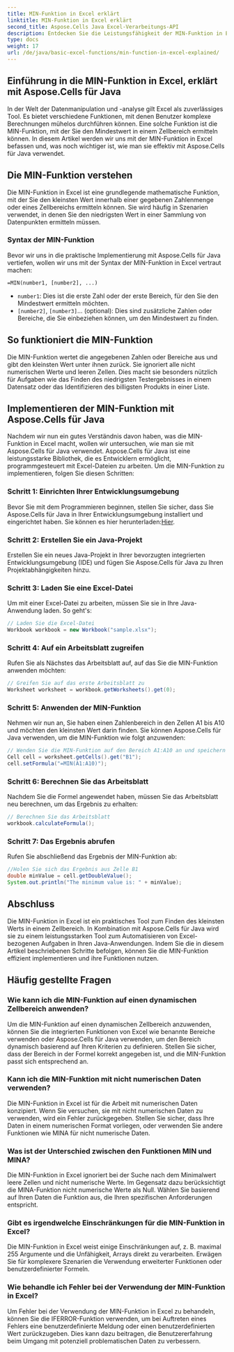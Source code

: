 ```yaml
---
title: MIN-Funktion in Excel erklärt
linktitle: MIN-Funktion in Excel erklärt
second_title: Aspose.Cells Java Excel-Verarbeitungs-API
description: Entdecken Sie die Leistungsfähigkeit der MIN-Funktion in Excel mit Aspose.Cells für Java. Lernen Sie, mühelos Minimalwerte zu finden.
type: docs
weight: 17
url: /de/java/basic-excel-functions/min-function-in-excel-explained/
---
```


## Einführung in die MIN-Funktion in Excel, erklärt mit Aspose.Cells für Java

In der Welt der Datenmanipulation und -analyse gilt Excel als zuverlässiges Tool. Es bietet verschiedene Funktionen, mit denen Benutzer komplexe Berechnungen mühelos durchführen können. Eine solche Funktion ist die MIN-Funktion, mit der Sie den Mindestwert in einem Zellbereich ermitteln können. In diesem Artikel werden wir uns mit der MIN-Funktion in Excel befassen und, was noch wichtiger ist, wie man sie effektiv mit Aspose.Cells für Java verwendet.

## Die MIN-Funktion verstehen

Die MIN-Funktion in Excel ist eine grundlegende mathematische Funktion, mit der Sie den kleinsten Wert innerhalb einer gegebenen Zahlenmenge oder eines Zellbereichs ermitteln können. Sie wird häufig in Szenarien verwendet, in denen Sie den niedrigsten Wert in einer Sammlung von Datenpunkten ermitteln müssen.

### Syntax der MIN-Funktion

Bevor wir uns in die praktische Implementierung mit Aspose.Cells für Java vertiefen, wollen wir uns mit der Syntax der MIN-Funktion in Excel vertraut machen:

```
=MIN(number1, [number2], ...)
```

- `number1`: Dies ist die erste Zahl oder der erste Bereich, für den Sie den Mindestwert ermitteln möchten.
- `[number2]`, `[number3]`... (optional): Dies sind zusätzliche Zahlen oder Bereiche, die Sie einbeziehen können, um den Mindestwert zu finden.

## So funktioniert die MIN-Funktion

Die MIN-Funktion wertet die angegebenen Zahlen oder Bereiche aus und gibt den kleinsten Wert unter ihnen zurück. Sie ignoriert alle nicht numerischen Werte und leeren Zellen. Dies macht sie besonders nützlich für Aufgaben wie das Finden des niedrigsten Testergebnisses in einem Datensatz oder das Identifizieren des billigsten Produkts in einer Liste.

## Implementieren der MIN-Funktion mit Aspose.Cells für Java

Nachdem wir nun ein gutes Verständnis davon haben, was die MIN-Funktion in Excel macht, wollen wir untersuchen, wie man sie mit Aspose.Cells für Java verwendet. Aspose.Cells für Java ist eine leistungsstarke Bibliothek, die es Entwicklern ermöglicht, programmgesteuert mit Excel-Dateien zu arbeiten. Um die MIN-Funktion zu implementieren, folgen Sie diesen Schritten:

### Schritt 1: Einrichten Ihrer Entwicklungsumgebung

 Bevor Sie mit dem Programmieren beginnen, stellen Sie sicher, dass Sie Aspose.Cells für Java in Ihrer Entwicklungsumgebung installiert und eingerichtet haben. Sie können es hier herunterladen:[Hier](https://releases.aspose.com/cells/java/).

### Schritt 2: Erstellen Sie ein Java-Projekt

Erstellen Sie ein neues Java-Projekt in Ihrer bevorzugten integrierten Entwicklungsumgebung (IDE) und fügen Sie Aspose.Cells für Java zu Ihren Projektabhängigkeiten hinzu.

### Schritt 3: Laden Sie eine Excel-Datei

Um mit einer Excel-Datei zu arbeiten, müssen Sie sie in Ihre Java-Anwendung laden. So geht's:

```java
// Laden Sie die Excel-Datei
Workbook workbook = new Workbook("sample.xlsx");
```

### Schritt 4: Auf ein Arbeitsblatt zugreifen

Rufen Sie als Nächstes das Arbeitsblatt auf, auf das Sie die MIN-Funktion anwenden möchten:

```java
// Greifen Sie auf das erste Arbeitsblatt zu
Worksheet worksheet = workbook.getWorksheets().get(0);
```

### Schritt 5: Anwenden der MIN-Funktion

Nehmen wir nun an, Sie haben einen Zahlenbereich in den Zellen A1 bis A10 und möchten den kleinsten Wert darin finden. Sie können Aspose.Cells für Java verwenden, um die MIN-Funktion wie folgt anzuwenden:

```java
// Wenden Sie die MIN-Funktion auf den Bereich A1:A10 an und speichern Sie das Ergebnis in Zelle B1
Cell cell = worksheet.getCells().get("B1");
cell.setFormula("=MIN(A1:A10)");
```

### Schritt 6: Berechnen Sie das Arbeitsblatt

Nachdem Sie die Formel angewendet haben, müssen Sie das Arbeitsblatt neu berechnen, um das Ergebnis zu erhalten:

```java
// Berechnen Sie das Arbeitsblatt
workbook.calculateFormula();
```

### Schritt 7: Das Ergebnis abrufen

Rufen Sie abschließend das Ergebnis der MIN-Funktion ab:

```java
//Holen Sie sich das Ergebnis aus Zelle B1
double minValue = cell.getDoubleValue();
System.out.println("The minimum value is: " + minValue);
```

## Abschluss

Die MIN-Funktion in Excel ist ein praktisches Tool zum Finden des kleinsten Werts in einem Zellbereich. In Kombination mit Aspose.Cells für Java wird sie zu einem leistungsstarken Tool zum Automatisieren von Excel-bezogenen Aufgaben in Ihren Java-Anwendungen. Indem Sie die in diesem Artikel beschriebenen Schritte befolgen, können Sie die MIN-Funktion effizient implementieren und ihre Funktionen nutzen.

## Häufig gestellte Fragen

### Wie kann ich die MIN-Funktion auf einen dynamischen Zellbereich anwenden?

Um die MIN-Funktion auf einen dynamischen Zellbereich anzuwenden, können Sie die integrierten Funktionen von Excel wie benannte Bereiche verwenden oder Aspose.Cells für Java verwenden, um den Bereich dynamisch basierend auf Ihren Kriterien zu definieren. Stellen Sie sicher, dass der Bereich in der Formel korrekt angegeben ist, und die MIN-Funktion passt sich entsprechend an.

### Kann ich die MIN-Funktion mit nicht numerischen Daten verwenden?

Die MIN-Funktion in Excel ist für die Arbeit mit numerischen Daten konzipiert. Wenn Sie versuchen, sie mit nicht numerischen Daten zu verwenden, wird ein Fehler zurückgegeben. Stellen Sie sicher, dass Ihre Daten in einem numerischen Format vorliegen, oder verwenden Sie andere Funktionen wie MINA für nicht numerische Daten.

### Was ist der Unterschied zwischen den Funktionen MIN und MINA?

Die MIN-Funktion in Excel ignoriert bei der Suche nach dem Minimalwert leere Zellen und nicht numerische Werte. Im Gegensatz dazu berücksichtigt die MINA-Funktion nicht numerische Werte als Null. Wählen Sie basierend auf Ihren Daten die Funktion aus, die Ihren spezifischen Anforderungen entspricht.

### Gibt es irgendwelche Einschränkungen für die MIN-Funktion in Excel?

Die MIN-Funktion in Excel weist einige Einschränkungen auf, z. B. maximal 255 Argumente und die Unfähigkeit, Arrays direkt zu verarbeiten. Erwägen Sie für komplexere Szenarien die Verwendung erweiterter Funktionen oder benutzerdefinierter Formeln.

### Wie behandle ich Fehler bei der Verwendung der MIN-Funktion in Excel?

Um Fehler bei der Verwendung der MIN-Funktion in Excel zu behandeln, können Sie die IFERROR-Funktion verwenden, um bei Auftreten eines Fehlers eine benutzerdefinierte Meldung oder einen benutzerdefinierten Wert zurückzugeben. Dies kann dazu beitragen, die Benutzererfahrung beim Umgang mit potenziell problematischen Daten zu verbessern.